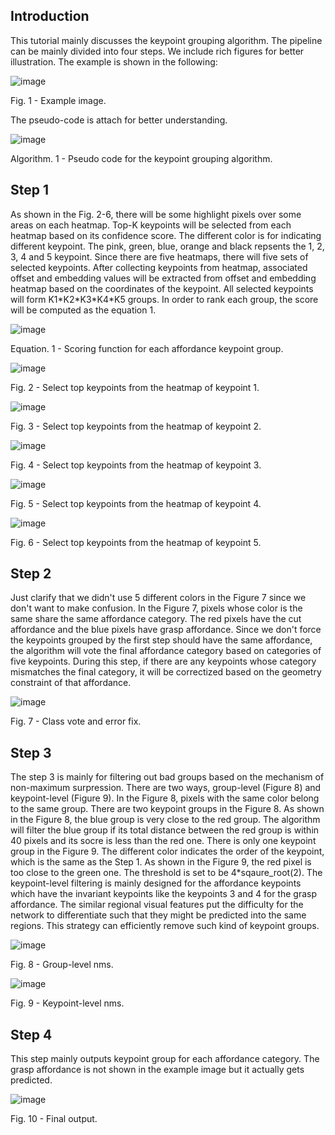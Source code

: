 ## Introduction
This tutorial mainly discusses the keypoint grouping algorithm. The pipeline can be mainly divided into four steps. We include rich figures for better illustration. The example
is shown in the following:

![image](../img/fig_kp_git_img.png)

Fig. 1 - Example image.

The pseudo-code is attach for better understanding. 

![image](../img/pseudo_code.png)

Algorithm. 1 - Pseudo code for the keypoint grouping algorithm.

## Step 1
As shown in the Fig. 2-6, there will be some highlight pixels over some areas on each heatmap. Top-K keypoints will be selected from each heatmap based on its 
confidence score. The different color is for indicating different keypoint. The pink, green, blue, orange and black repsents the 1, 2, 3, 4 and 5 keypoint.
Since there are five heatmaps, there will five sets of selected keypoints. After collecting keypoints from heatmap, associated offset and embedding values will be 
extracted from offset and embedding heatmap based on the coordinates of the keypoint. All selected 
keypoints will form K1\*K2\*K3\*K4\*K5 groups. In order to rank each group, the score will be computed as the equation 1.

![image](../img/alg_score_func.png)

Equation. 1 - Scoring function for each affordance keypoint group.

![image](../img/fig_kp_git_step1_1.png)

Fig. 2 - Select top keypoints from the heatmap of keypoint 1.

![image](../img/fig_kp_git_step1_2.png)

Fig. 3 - Select top keypoints from the heatmap of keypoint 2.

![image](../img/fig_kp_git_step1_3.png)

Fig. 4 - Select top keypoints from the heatmap of keypoint 3.

![image](../img/fig_kp_git_step1_4.png)

Fig. 5 - Select top keypoints from the heatmap of keypoint 4.

![image](../img/fig_kp_git_step1_5.png)

Fig. 6 - Select top keypoints from the heatmap of keypoint 5.

## Step 2

Just clarify that we didn't use 5 different colors in the Figure 7 since we don't want to make confusion. In the Figure 7, pixels whose color is the same share the same affordance category. The red pixels have the cut affordance and the blue pixels have grasp affordance. Since we don't force the keypoints grouped by the first step should have the same affordance, the algorithm will vote the final affordance category based on categories of five keypoints. During this step, if there are any keypoints whose category mismatches the final category, it will be correctized based on the geometry constraint of that affordance.

![image](../img/fig_kp_git_step2.png)

Fig. 7 - Class vote and error fix.

## Step 3

The step 3 is mainly for filtering out bad groups based on the mechanism of non-maximum surpression. There are two ways, group-level (Figure 8) and keypoint-level (Figure 9). In the  Figure 8, pixels with the same color belong to the same group. There are two keypoint groups in the Figure 8. As shown in the Figure 8, the blue group is very close to the red group. The algorithm will filter the blue group if its total distance between the red group is within 40 pixels and its socre is less than the red one. There is only one keypoint group in the Figure 9. The different color indicates the order of the keypoint, which is the same as the Step 1. As shown in the Figure 9, the red pixel is too close to the green one. The threshold is set to be 4\*sqaure_root(2). The keypoint-level filtering is mainly designed for the affordance keypoints which have the invariant keypoints like the keypoints 3 and 4 for the grasp affordance. The similar regional visual features put the difficulty for the network to differentiate such that they might be predicted into the same regions. This strategy can efficiently remove such kind of keypoint groups.

![image](../img/fig_kp_git_step3_gl.png)

Fig. 8 - Group-level nms.

![image](../img/fig_kp_git_step3_kl.png)

Fig. 9 - Keypoint-level nms.

## Step 4

This step mainly outputs keypoint group for each affordance category. The grasp affordance is not shown in the example image but it actually gets predicted.

![image](../img/fig_kp_git_step4.png)

Fig. 10 - Final output.
